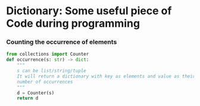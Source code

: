 # Dictionary: Some useful piece of Code during programming

### Counting the occurrence of elements
```python
from collections import Counter
def occurrence(s: str) -> dict:
    """
    s can be list/string/tuple
    It will return a dictionary with key as elements and value as their 
    number of occurrences
    """
    d = Counter(s)  
    return d
```
